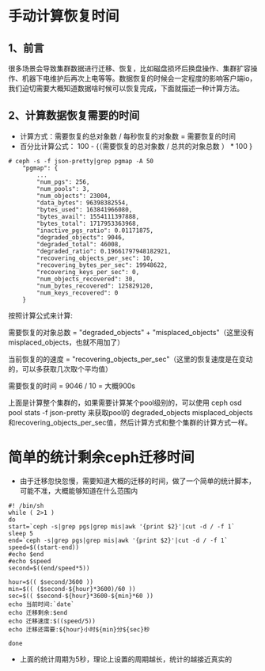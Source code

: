 # 手动计算恢复时间

## 1、前言

很多场景会导致集群数据进行迁移、恢复，比如磁盘损坏后换盘操作、集群扩容操作、机器下电维护后再次上电等等。数据恢复的时候会一定程度的影响客户端io，我们迫切需要大概知道数据啥时候可以恢复完成，下面就描述一种计算方法。

## 2、计算数据恢复需要的时间

- 计算方式：需要恢复的总对象数 / 每秒恢复的对象数 = 需要恢复的时间
- 百分比计算公式： 100 - {（需要恢复的总对象数 / 总共的对象总数 ） * 100 }

```
# ceph -s -f json-pretty|grep pgmap -A 50
    "pgmap": {
        ...
        "num_pgs": 256,
        "num_pools": 3,
        "num_objects": 23004,
        "data_bytes": 96398382554,
        "bytes_used": 163841966080,
        "bytes_avail": 1554111397888,
        "bytes_total": 1717953363968,
        "inactive_pgs_ratio": 0.01171875,
        "degraded_objects": 9046,
        "degraded_total": 46008,
        "degraded_ratio": 0.19661797948182921,
        "recovering_objects_per_sec": 10,
        "recovering_bytes_per_sec": 19948622,
        "recovering_keys_per_sec": 0,
        "num_objects_recovered": 30,
        "num_bytes_recovered": 125829120,
        "num_keys_recovered": 0
    }
```
按照计算公式来计算:

需要恢复的对象总数 = "degraded_objects" + "misplaced_objects"（这里没有misplaced_objects，也就不用加了）

当前恢复的的速度 = "recovering_objects_per_sec"（这里的恢复速度是在变动的，可以多获取几次取个平均值）

需要恢复的时间 = 9046 / 10 = 大概900s

上面是计算整个集群的，如果需要计算某个pool级别的，可以使用 ceph osd pool stats -f json-pretty 来获取pool的 degraded_objects misplaced_objects和recovering_objects_per_sec值，然后计算方式和整个集群的计算方式一样。




# 简单的统计剩余ceph迁移时间

- 由于迁移忽快忽慢，需要知道大概的迁移的时间，做了一个简单的统计脚本，可能不准，大概能够知道在什么范围内
```
#! /bin/sh
while ( 2>1 )
do 
start=`ceph -s|grep pgs|grep mis|awk '{print $2}'|cut -d / -f 1`
sleep 5
end=`ceph -s|grep pgs|grep mis|awk '{print $2}'|cut -d / -f 1`
speed=$((start-end))
#echo $end
#echo $speed
second=$((end/speed*5))

hour=$(( $second/3600 ))
min=$(( ($second-${hour}*3600)/60 ))
sec=$(( $second-${hour}*3600-${min}*60 ))
echo 当前时间:`date`
echo 迁移剩余:$end
echo 迁移速度:$((speed/5))
echo 迁移还需要:${hour}小时${min}分${sec}秒

done
```
- 上面的统计周期为5秒，理论上设置的周期越长，统计的越接近真实的
